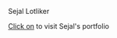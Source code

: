 Sejal Lotliker

[Click on](https://sejallotliker.github.io/portfolio/portfolio.html) to visit Sejal's portfolio

